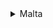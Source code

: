 <details>
<summary>Malta</summary>

| Progects | Services       | CI/CD     | Dockerfile |
| ---------| -----------    |-----------|----------- |
|  Core    | backend| [malta/core-backend-ci.yml](https://git.wldev.app/gitlabci/ci-cd/-/blob/master/malta/core-backend-ci.yml)  | [ci-cd/malta/dockerfile/backend/Dockerfile](https://git.wldev.app/gitlabci/ci-cd/-/tree/master/malta/dockerfile/backend) |
  |Kyrrex Bridge Service| acm |           |            |
| ----------- | [ connector| [malta/kyrrex-bridge-service-ci.yml](https://git.wldev.app/gitlabci/ci-cd/-/blob/master/malta/kyrrex-bridge-service-ci.yml) | [ci-cd/malta/dockerfile/kyrrex-bridge-service/Dockerfile](https://git.wldev.app/gitlabci/ci-cd/-/tree/master/malta/dockerfile/kyrrex-bridge-service) |


</details>
